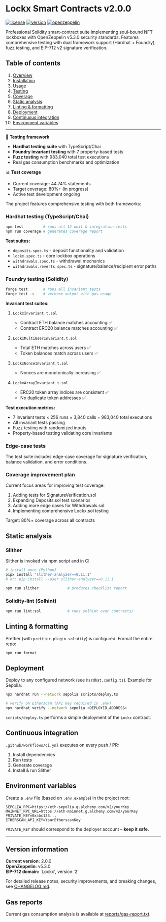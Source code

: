 # Lockx Smart Contracts v2.0.0

[![license](https://img.shields.io/badge/license-BUSL--1.1-blue)](LICENSE)
[![version](https://img.shields.io/badge/version-2.0.0-green)](CHANGELOG.md)
[![openzeppelin](https://img.shields.io/badge/OpenZeppelin-v5.3.0-blue)](https://github.com/OpenZeppelin/openzeppelin-contracts/releases/tag/v5.3.0)

Professional Solidity smart-contract suite implementing soul-bound NFT lockboxes with OpenZeppelin v5.3.0 security standards. Features comprehensive testing with dual framework support (Hardhat + Foundry), fuzz testing, and EIP-712 v2 signature verification.

## Table of contents

1. [Overview](#overview)
2. [Installation](#installation)
3. [Usage](#usage)
4. [Testing](#testing)
5. [Coverage](#coverage)
6. [Static analysis](#static-analysis)
7. [Linting & formatting](#linting--formatting)
8. [Deployment](#deployment)
9. [Continuous integration](#continuous-integration)
10. [Environment variables](#environment-variables)

---

🧪 **Testing framework**
- **Hardhat testing suite** with TypeScript/Chai
- **Foundry invariant testing** with 7 property-based tests
- **Fuzz testing** with 983,040 total test executions
- Real gas consumption benchmarks and optimization

📊 **Test coverage**
- Current coverage: 44.74% statements
- Target coverage: 80%+ (in progress)
- Active test development ongoing

The project features comprehensive testing with both frameworks:

### Hardhat testing (TypeScript/Chai)
```bash
npm test         # runs all 12 unit & integration tests
npm run coverage # generates coverage report
```

**Test suites:**
- `deposits.spec.ts` - deposit functionality and validation
- `lockx.spec.ts` - core lockbox operations
- `withdrawals.spec.ts` - withdrawal mechanics  
- `withdrawals.reverts.spec.ts` - signature/balance/recipient error paths

### Foundry testing (Solidity)
```bash
forge test       # runs all invariant tests
forge test -v    # verbose output with gas usage
```

**Invariant test suites:**
1. `LockxInvariant.t.sol`
   - Contract ETH balance matches accounting ✅
   - Contract ERC20 balance matches accounting ✅

2. `LockxMultiUserInvariant.t.sol`
   - Total ETH matches across users ✅
   - Token balances match across users ✅

3. `LockxNonceInvariant.t.sol`
   - Nonces are monotonically increasing ✅

4. `LockxArrayInvariant.t.sol`
   - ERC20 token array indices are consistent ✅
   - No duplicate token addresses ✅

**Test execution metrics:**
- 7 invariant tests × 256 runs × 3,840 calls = 983,040 total executions
- All invariant tests passing
- Fuzz testing with randomized inputs
- Property-based testing validating core invariants

### Edge-case tests

The test suite includes edge-case coverage for signature verification, balance validation, and error conditions.

### Coverage improvement plan

Current focus areas for improving test coverage:
1. Adding tests for SignatureVerification.sol
2. Expanding Deposits.sol test scenarios
3. Adding more edge cases for Withdrawals.sol
4. Implementing comprehensive Lockx.sol testing

Target: 80%+ coverage across all contracts

## Static analysis

### Slither

Slither is invoked via npm script and in CI.

```bash
# install once (Python)
pipx install "slither-analyzer==0.11.1"
# or: pip install --user slither-analyzer==0.11.1

npm run slither             # produces checklist report
```

### Solidity-lint (Solhint)

```bash
npm run lint:sol            # runs solhint over contracts/
```

## Linting & formatting

Prettier (with `prettier-plugin-solidity`) is configured. Format the entire repo:

```bash
npm run format
```

## Deployment

Deploy to any configured network (see `hardhat.config.ts`). Example for Sepolia:

```bash
npx hardhat run --network sepolia scripts/deploy.ts

# verify on Etherscan (API key required in .env)
npx hardhat verify --network sepolia <DEPLOYED_ADDRESS>
```

`scripts/deploy.ts` performs a simple deployment of the `Lockx` contract.

## Continuous integration

`.github/workflows/ci.yml` executes on every push / PR:

1. Install dependencies
2. Run tests
3. Generate coverage
4. Install & run Slither

## Environment variables

Create a `.env` file (based on `.env.example`) in the project root:

```
SEPOLIA_RPC=https://eth-sepolia.g.alchemy.com/v2/yourKey
MAINNET_RPC_URL=https://eth-mainnet.g.alchemy.com/v2/yourKey
PRIVATE_KEY=0xabc123...
ETHERSCAN_API_KEY=YourEtherscanKey
```

`PRIVATE_KEY` should correspond to the deployer account – **keep it safe**.

---

## Version information

**Current version:** 2.0.0  
**OpenZeppelin:** v5.3.0  
**EIP-712 domain:** 'Lockx', version '2'  

For detailed release notes, security improvements, and breaking changes, see [CHANGELOG.md](CHANGELOG.md).

## Gas reports

Current gas consumption analysis is available at [reports/gas-report.txt](reports/gas-report.txt).
